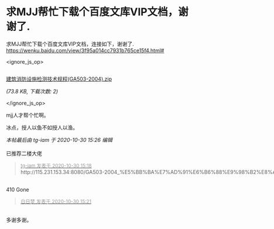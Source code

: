 # 求MJJ帮忙下载个百度文库VIP文档，谢谢了.


求MJJ帮忙下载个百度文库VIP文档，连接如下，谢谢了.<br />
https://wenku.baidu.com/view/3f95a014cc7931b765ce15f4.html#


<ignore_js_op>

<img src="static/image/filetype/zip.gif" border="0" class="vm" alt="" />
<span style="white-space: nowrap" id="attach_140892" onmouseover="showMenu({'ctrlid':this.id,'pos':'12'})">

<a href="forum.php?mod=attachment&amp;aid=MTQwODkyfGI0OTMyYmQ4fDE2MDk2NDExOTl8NDczNDR8NzYwMTk3" target="_blank">建筑消防设施检测技术规程(GA503-2004).zip</a>

<em class="xg1">(73.8 KB, 下载次数: 2)</em>
</span>
<div class="tip tip_4" id="attach_140892_menu" style="position: absolute; display: none" disautofocus="true">
<div class="tip_c xs0">
<div class="y">2020-10-30 15:20 上传</div>
点击文件名下载附件

</div>
<div class="tip_horn"></div>
</div>

</ignore_js_op>


mjj人才帮个忙啊。

冰点，授人以鱼不如授人以渔。

<i class="pstatus"> 本帖最后由 tg-iam 于 2020-10-30 15:26 编辑 </i><br />
<br />
已推荐二楼大佬

<div class="quote"><blockquote><font size="2"><a href="https://www.hostloc.com/forum.php?mod=redirect&amp;goto=findpost&amp;pid=9375433&amp;ptid=760197" target="_blank"><font color="#999999">tg-iam 发表于 2020-10-30 15:18</font></a></font><br />
http://115.231.153.34:8080/GA503-2004_%E5%BB%BA%E7%AD%91%E6%B6%88%E9%98%B2%E8%AE%BE%E6%96%BD%E6%A3%8 ...</blockquote></div><br />
410 Gone

<div class="quote"><blockquote><font size="2"><a href="https://www.hostloc.com/forum.php?mod=redirect&amp;goto=findpost&amp;pid=9375450&amp;ptid=760197" target="_blank"><font color="#999999">白日梦 发表于 2020-10-30 15:21</font></a></font></blockquote></div><br />
多谢多谢。
